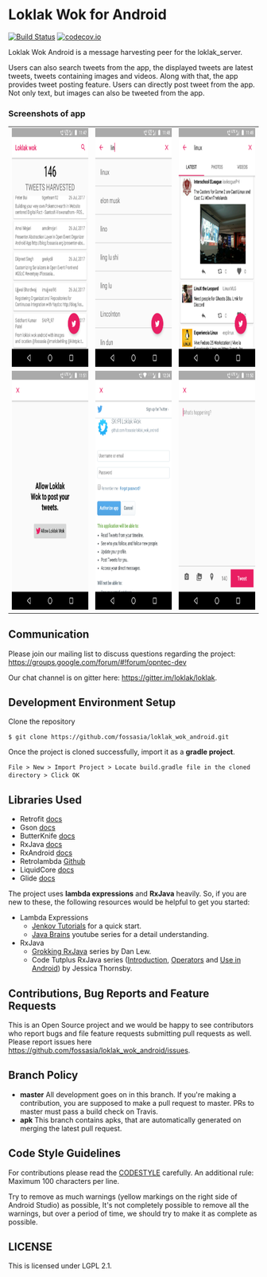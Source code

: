 # Loklak Wok for Android

[![Build Status](https://travis-ci.org/fossasia/loklak_wok_android.svg?branch=master)](https://travis-ci.org/fossasia/loklak_wok_android)
[![codecov.io](https://codecov.io/github/fossasia/loklak_wok_android/coverage.svg)](https://codecov.io/github/fossasia/loklak_wok_android)

Loklak Wok Android is a message harvesting peer for the loklak_server.

Users can also search tweets from the app, the displayed tweets are latest tweets, tweets containing
 images and videos. Along with that, the app provides tweet posting feature. Users can directly post
 tweet from the app. Not only text, but images can also be tweeted from the app.

### Screenshots of app

<table>
  <tr>
    <td><img src="docs/_static/tweet_harvesting.png" height = "480" width="270"></td>
    <td><img src="docs/_static/tweet_search_suggestions.png" height = "480" width="270"></td>
    <td><img src="docs/_static/tweet_search.png" height = "480" width="270"></td>
  <tr>
    <td><img src="docs/_static/tweet_post_authorization.png" height = "480" width="270"></td>
    <td><img src="docs/_static/twitter_authorization_login.png" height = "480" width="270"></td>
    <td><img src="docs/_static/tweet_posting.png" height = "480" width="270"></td>
  </tr>
</table>

## Communication
Please join our mailing list to discuss questions regarding the project: https://groups.google.com/forum/#!forum/opntec-dev

Our chat channel is on gitter here: https://gitter.im/loklak/loklak.

## Development Environment Setup
Clone the repository
```
$ git clone https://github.com/fossasia/loklak_wok_android.git 
```
Once the project is cloned successfully, import it as a **gradle project**.
```
File > New > Import Project > Locate build.gradle file in the cloned directory > Click OK
```

## Libraries Used
* Retrofit [docs](http://square.github.io/retrofit/2.x/retrofit/)
* Gson [docs](http://www.javadoc.io/doc/com.google.code.gson/gson/2.8.1)
* ButterKnife [docs](http://jakewharton.github.io/butterknife/javadoc/)
* RxJava [docs](http://reactivex.io/RxJava/javadoc/)
* RxAndroid [docs](https://www.javadoc.io/doc/io.reactivex/rxandroid/1.2.1)
* Retrolambda [Github](https://github.com/orfjackal/retrolambda)
* LiquidCore [docs](https://liquidplayer.github.io/LiquidCoreAndroid/0.2.2/)
* Glide [docs](http://bumptech.github.io/glide/javadocs/images/360/index.html)

The project uses **lambda expressions** and **RxJava** heavily. So, if you are new to these, the 
following resources would be helpful to get you started:
* Lambda Expressions
    * [Jenkov Tutorials](http://tutorials.jenkov.com/java/lambda-expressions.html) for a quick start.
    * [Java Brains](https://www.youtube.com/playlist?list=PLqq-6Pq4lTTa9YGfyhyW2CqdtW9RtY-I3) youtube
    series for a detail understanding.
* RxJava
    * [Grokking RxJava](http://blog.danlew.net/2014/09/15/grokking-rxjava-part-1/) series by Dan Lew.
    * Code Tutplus RxJava series ([Introduction](https://code.tutsplus.com/tutorials/getting-started-with-rxjava-20-for-android--cms-28345), 
    [Operators](https://code.tutsplus.com/tutorials/reactive-programming-operators-in-rxjava-20--cms-28396) 
    and [Use in Android](https://code.tutsplus.com/tutorials/rxjava-for-android-apps-introducing-rxbinding-and-rxlifecycle--cms-28565)) by Jessica Thornsby.

## Contributions, Bug Reports and Feature Requests
This is an Open Source project and we would be happy to see contributors who report bugs and file 
feature requests submitting pull requests as well. Please report issues here 
https://github.com/fossasia/loklak_wok_android/issues.

## Branch Policy
* **master** All development goes on in this branch. If you're making a contribution, you are 
supposed to make a pull request to master. PRs to master must pass a build check on Travis.
* **apk** This branch contains apks, that are automatically generated on merging the latest pull request.

## Code Style Guidelines
For contributions please read the [CODESTYLE](https://source.android.com/source/code-style) carefully.
An additional rule: Maximum 100 characters per line.

Try to remove as much warnings (yellow markings on the right side of Android Studio) as possible, 
It's not completely possible to remove all the warnings, but over a period of time, we should try to
 make it as complete as possible.

## LICENSE
This is licensed under LGPL 2.1.
